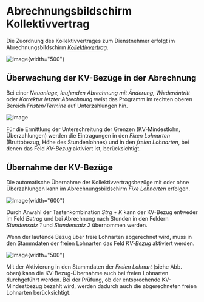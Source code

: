 # Abrechnungsbildschirm Kollektivvertrag

Die Zuordnung des Kollektivvertrages zum Dienstnehmer erfolgt im Abrechnungsbildschirm [*Kollektivvertrag*](../Abrechnungsbildschirme/Kollektivvertrag.md).

![Image](<img/image437.png>){width="500"}

## Überwachung der KV-Bezüge in der Abrechnung

Bei einer *Neuanlage, laufenden Abrechnung mit Änderung, Wiedereintritt* oder *Korrektur letzter Abrechnung* weist das Programm im rechten oberen Bereich *Fristen/Termine* auf Unterzahlungen hin.

![Image](<img/image438.png>)

Für die Ermittlung der Unterschreitung der Grenzen (KV-Mindestlohn, Überzahlungen) werden die Eintragungen in den *Fixen Lohnarten* (Bruttobezug, Höhe des Stundenlohnes) und in den *freien Lohnarten*, bei denen das Feld *KV-Bezug* aktiviert ist, berücksichtigt.

## Übernahme der KV-Bezüge

Die automatische Übernahme der Kollektivvertragsbezüge mit oder ohne Überzahlungen kann im Abrechnungsbildschirm *Fixe Lohnarten* erfolgen.

![Image](<img/image439.png>){width="600"}

Durch Anwahl der Tastenkombination *Strg + K* kann der KV-Bezug entweder im Feld *Betrag* und bei Abrechnung nach Stunden in den Feldern *Stundensatz 1* und *Stundensatz 2* übernommen werden.

Wenn der laufende Bezug über freie Lohnarten abgerechnet wird, muss in den Stammdaten der freien Lohnarten das Feld *KV-Bezug* aktiviert werden.

![Image](<img/image440.png>){width="500"}

Mit der Aktivierung in den Stammdaten der *Freien Lohnart* (siehe Abb. oben) kann die KV-Bezug-Übernahme auch bei freien Lohnarten durchgeführt werden. Bei der Prüfung, ob der entsprechende KV-Mindestbezug bezahlt wird, werden dadurch auch die abgerechneten freien Lohnarten berücksichtigt.
